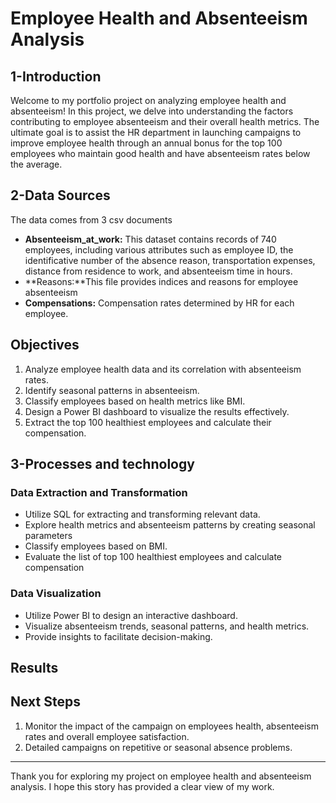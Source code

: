 # Employee Health and Absenteeism Analysis
## 1-Introduction

Welcome to my portfolio project on analyzing employee health and absenteeism! In this project, we delve into understanding the factors contributing to employee absenteeism and their overall health metrics. The ultimate goal is to assist the HR department in launching campaigns to improve employee health through an annual bonus for the top 100 employees who maintain good health and have absenteeism rates below the average.

## 2-Data Sources
The data comes from 3 csv documents
- **Absenteeism_at_work:** This dataset contains records of 740 employees, including various attributes such as employee ID, the identificative number of the absence reason, transportation expenses, distance from residence to work, and absenteeism time in hours.
- **Reasons:**This file provides indices and reasons for employee absenteeism
- **Compensations:** Compensation rates determined by HR for each employee.
## Objectives

1. Analyze employee health data and its correlation with absenteeism rates.
2. Identify seasonal patterns in absenteeism.
3. Classify employees based on health metrics like BMI.
4. Design a Power BI dashboard to visualize the results effectively.
5. Extract the top 100 healthiest employees and calculate their compensation.

## 3-Processes and technology

### Data Extraction and Transformation
- Utilize SQL for extracting and transforming relevant data.
- Explore health metrics and absenteeism patterns by creating seasonal parameters
- Classify employees based on BMI.
- Evaluate the list of top 100 healthiest employees and calculate compensation


### Data Visualization
- Utilize Power BI to design an interactive dashboard.
- Visualize absenteeism trends, seasonal patterns, and health metrics.
- Provide insights to facilitate decision-making.

## Results



## Next Steps

1. Monitor the impact of the campaign on employees health, absenteeism rates and overall employee satisfaction.
2. Detailed campaigns on repetitive or seasonal absence problems.
---

Thank you for exploring my project on employee health and absenteeism analysis. I hope this story has provided a clear view of my work.

